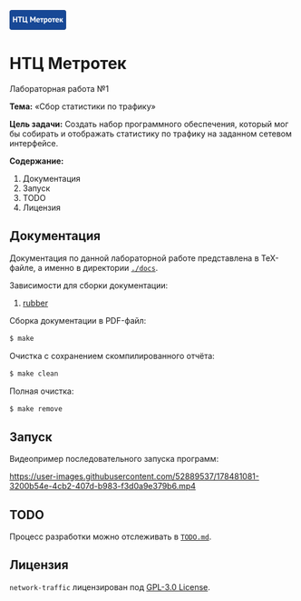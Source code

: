 ![logo](./assets/logo.png)

# НТЦ Метротек

Лабораторная работа №1

__Тема:__ «Сбор статистики по трафику»

__Цель задачи:__ Создать набор программного обеспечения, который мог бы собирать и отображать статистику по трафику на заданном сетевом интерфейсе.

__Содержание:__
1. Документация
1. Запуск
1. TODO
1. Лицензия

## Документация

Документация по данной лабораторной работе представлена в TeX-файле, а именно в директории [`./docs`](./docs).

Зависимости для сборки документации:
1. [rubber](https://github.com/petrhosek/rubber)

Сборка документации в PDF-файл:

```bash
$ make
```

Очистка с сохранением скомпилированного отчёта:

```bash
$ make clean
```

Полная очистка:

```bash
$ make remove
```

## Запуск

Видеопример последовательного запуска программ:

https://user-images.githubusercontent.com/52889537/178481081-3200b54e-4cb2-407d-b983-f3d0a9e379b6.mp4

## TODO

Процесс разработки можно отслеживать в [`TODO.md`](./TODO.md).

## Лицензия

`network-traffic` лицензирован под [GPL-3.0 License](./LICENSE).
